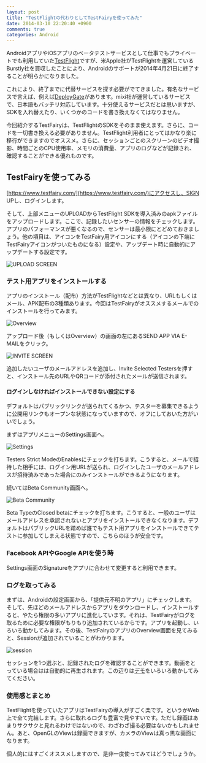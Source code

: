 ```yaml
---
layout: post
title: "TestFlightの代わりとしてTestFairyを使ってみた"
date: 2014-03-10 22:20:40 +0900
comments: true
categories: Android
---
```

AndroidアプリやiOSアプリのベータテストサービスとして仕事でもプライベートでも利用していた[TestFlight](http://testflightapp.com/)ですが、米Apple社がTestFlightを運営しているBurstly社を買収したことにより、Androidのサポートが2014年4月21日に終了することが明らかになりました。

<!--more-->

これにより、終了までに代替サービスを探す必要がでてきました。有名なサービスで言えば、例えば[DeployGate](https://deploygate.com/)があります。mixi社が運営しているサービスで、日本語もバッチリ対応しています。十分使えるサービスだとは思いますが、SDKを入れ替えたり、いくつかのコードを書き換えなくてはなりません。

今回紹介するTestFairyは、TestFlightのSDKをそのまま使えます。さらに、コードを一切書き換える必要がありません。TestFlight利用者にとってはかなり楽に移行ができますのでオススメ。さらに、セッションごとのスクリーンのビデオ撮影、時間ごとのCPU使用率、メモリの消費量、アプリのログなどが記録され、確認することができる優れものです。

## TestFairyを使ってみる

[https://www.testfairy.com/](https://www.testfairy.com/)にアクセスし、SIGN UPし、ログインします。

そして、上部メニューのUPLOADからTestFlight SDKを導入済みのapkファイルをアップロードします。ここで、記録したいセンサーの情報をチェックします。アプリのパフォーマンスが悪くなるので、センサーは最小限にとどめておきましょう。他の項目は、アイコンをTestFairy用アイコンにする（アイコンの下端にTestFairyアイコンがついたものになる）設定や、アップデート時に自動的にアップデートする設定です。

![UPLOAD SCREEN](/images/testfairy/upload.png)

### テスト用アプリをインストールする

アプリのインストール（配布）方法がTestFlightなどとは異なり、URLもしくはメール、APK配布の3種類あります。今回はTestFairyがオススメするメールでのインストールを行ってみます。

![Overview](/images/testfairy/overview.png)

アップロード後（もしくはOverview）の画面の左にあるSEND APP VIA E-MAILをクリック。

![INVITE SCREEN](/images/testfairy/invite.png)

追加したいユーザのメールアドレスを追加し、Invite Selected Testersを押すと、インストール先のURLやQRコードが添付されたメールが送信されます。

#### ログインしなければインストールできない設定にする

デフォルトはパブリックリンクが送られてくるかつ、テスターを募集できるように公開用リンクもオープンな状態になっていますので、オフにしておいた方がいいでしょう。

まずはアプリメニューのSettings画面へ。

![Settings](/images/testfairy/settings.png)

Testers Strict ModeのEnablesにチェックを打ちます。こうすると、メールで招待した相手には、ログイン用URLが送られ、ログインしたユーザのメールアドレスが招待済みであった場合にのみインストールができるようになります。

続いてはBeta Community画面へ。

![Beta Community](/images/testfairy/community.png)

Beta TypeのClosed betaにチェックを打ちます。こうすると、一般のユーザはメールアドレスを承認されないとアプリをインストールできなくなります。デフォルトはパブリックURLを踏めば誰でもテスト用アプリをインストールできてテストに参加してしまえる状態ですので、こちらのほうが安全です。

### Facebook APIやGoogle APIを使う時

Settings画面のSignatureをアプリに合わせて変更すると利用できます。

### ログを取ってみる

まずは、Androidの設定画面から、「提供元不明のアプリ」にチェックします。そして、先ほどのメールアドレスからアプリをダウンロードし、インストールすると、やたら権限の多いアプリに進化しています。それは、TestFairyがログを取るために必要な権限がもりもり追加されているからです。アプリを起動し、いろいろ動かしてみます。その後、TestFairyのアプリのOverview画面を見てみると、Sessionが追加されていることがわかります。

![session](/images/testfairy/session.png)

セッションを1つ選ぶと、記録されたログを確認することができます。動画をとっている場合はは自動的に再生されます。この辺りは[デモ](https://app6.testfairy.com/projects/50-groupshot/builds/4461)をいろいろ動かしてみてください。

### 使用感とまとめ

TestFlightを使っていたアプリはTestFairyの導入がすごく楽です。というかWeb上で全て完結します。さらに取れるログも豊富で見やすいです。ただし録画はあまりサクサクと見れるわけではないので、わざわざ撮る必要はないかもしれません。あと、OpenGLのViewは録画できますが、カメラのViewは真っ黒な画面になります。

個人的にはすごくオススメしますので、是非一度使ってみてはどうでしょうか。

